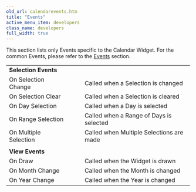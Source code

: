```yaml
---
old_url: calendarevents.htm
title: "Events"
active_menu_item: developers
class_name: developers
full_width: true
---
```



This section lists only Events specific to the Calendar Widget. For the common Events, please refer to the [Events](/developers/documentation/product-guide/widget-properties-events/events/) section.

<table>
<tr>
<td width="151">
  <strong>Selection Events</strong>

</td>
<td width="23">
</td>
<td width="279">
</td>
</tr>
<tr>
<td width="151">
On Selection Change

</td>
<td width="23">
</td>
<td width="279">
Called when a Selection is changed

</td>
</tr>
<tr>
<td width="151">
On Selection Clear

</td>
<td width="23">
</td>
<td width="279">
Called when a Selection is cleared

</td>
</tr>
<tr>
<td width="151">
On Day Selection

</td>
<td width="23">
</td>
<td width="279">
Called when a Day is selected

</td>
</tr>
<tr>
<td width="151">
On Range Selection

</td>
<td width="23">
</td>
<td width="279">
Called when a Range of Days is selected

</td>
</tr>
<tr>
<td width="151">
On Multiple Selection

</td>
<td width="23">
</td>
<td width="279">
Called when Multiple Selections are made

</td>
</tr>
<tr>
<td width="151">
</td>
<td width="23">
</td>
<td width="279">
</td>
</tr>
<tr>
<td width="151">
  <strong>View Events</strong>

</td>
<td width="23">
</td>
<td width="279">
</td>
</tr>
<tr>
<td width="151">
On Draw

</td>
<td width="23">
</td>
<td width="279">
Called when the Widget is drawn

</td>
</tr>
<tr>
<td width="151">
On Month Change

</td>
<td width="23">
</td>
<td width="279">
Called when the Month is changed

</td>
</tr>
<tr>
<td width="151">
On Year Change

</td>
<td width="23">
</td>
<td width="279">
Called when the Year is changed

</td>
</tr>
</table>

